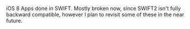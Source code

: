iOS 8 Apps done in SWIFT.
Mostly broken now, since SWIFT2 isn't fully backward compatible, however I plan to revisit some of these in the near future.
